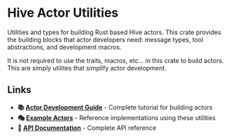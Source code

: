 # Hive Actor Utilities

Utilities and types for building Rust based Hive actors. This crate provides the building blocks that actor developers need: message types, tool abstractions, and development macros.

It is not required to use the traits, macros, etc... in this crate to build actors. This are simply utilites that simplify actor development.

## Links

- **📚 [Actor Development Guide](../../docs/developer-guide/building-actors.md)** - Complete tutorial for building actors
- **🎭 [Example Actors](../../actors/)** - Reference implementations using these utilities
- **📖 [API Documentation](https://docs.rs/hive_actor_utils)** - Complete API reference
